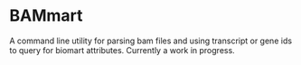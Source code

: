 # BAMmart
A command line utility for parsing bam files and using transcript or gene ids to query for biomart attributes. Currently a work in progress.

